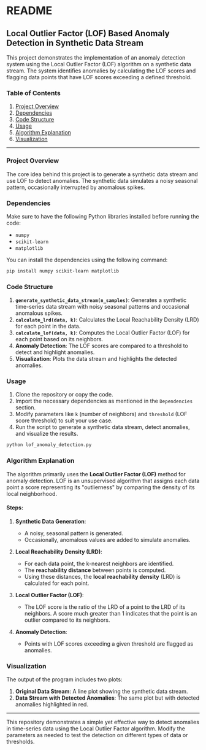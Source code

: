 # README

## Local Outlier Factor (LOF) Based Anomaly Detection in Synthetic Data Stream

This project demonstrates the implementation of an anomaly detection system using the Local Outlier Factor (LOF) algorithm on a synthetic data stream. The system identifies anomalies by calculating the LOF scores and flagging data points that have LOF scores exceeding a defined threshold.

### Table of Contents

1. [Project Overview](#project-overview)
2. [Dependencies](#dependencies)
3. [Code Structure](#code-structure)
4. [Usage](#usage)
5. [Algorithm Explanation](#algorithm-explanation)
6. [Visualization](#visualization)

---

### Project Overview

The core idea behind this project is to generate a synthetic data stream and use LOF to detect anomalies. The synthetic data simulates a noisy seasonal pattern, occasionally interrupted by anomalous spikes.

### Dependencies

Make sure to have the following Python libraries installed before running the code:

- `numpy`
- `scikit-learn`
- `matplotlib`

You can install the dependencies using the following command:

```bash
pip install numpy scikit-learn matplotlib
```

### Code Structure

1. **`generate_synthetic_data_stream(n_samples)`**: Generates a synthetic time-series data stream with noisy seasonal patterns and occasional anomalous spikes.
2. **`calculate_lrd(data, k)`**: Calculates the Local Reachability Density (LRD) for each point in the data.
3. **`calculate_lof(data, k)`**: Computes the Local Outlier Factor (LOF) for each point based on its neighbors.
4. **Anomaly Detection**: The LOF scores are compared to a threshold to detect and highlight anomalies.
5. **Visualization**: Plots the data stream and highlights the detected anomalies.

### Usage

1. Clone the repository or copy the code.
2. Import the necessary dependencies as mentioned in the `Dependencies` section.
3. Modify parameters like `k` (number of neighbors) and `threshold` (LOF score threshold) to suit your use case.
4. Run the script to generate a synthetic data stream, detect anomalies, and visualize the results.

```bash
python lof_anomaly_detection.py
```

### Algorithm Explanation

The algorithm primarily uses the **Local Outlier Factor (LOF)** method for anomaly detection. LOF is an unsupervised algorithm that assigns each data point a score representing its "outlierness" by comparing the density of its local neighborhood.

#### Steps:

1. **Synthetic Data Generation**:
    - A noisy, seasonal pattern is generated.
    - Occasionally, anomalous values are added to simulate anomalies.
   
2. **Local Reachability Density (LRD)**:
    - For each data point, the k-nearest neighbors are identified.
    - The **reachability distance** between points is computed.
    - Using these distances, the **local reachability density** (LRD) is calculated for each point.

3. **Local Outlier Factor (LOF)**:
    - The LOF score is the ratio of the LRD of a point to the LRD of its neighbors. A score much greater than 1 indicates that the point is an outlier compared to its neighbors.

4. **Anomaly Detection**:
    - Points with LOF scores exceeding a given threshold are flagged as anomalies.

### Visualization

The output of the program includes two plots:
1. **Original Data Stream**: A line plot showing the synthetic data stream.
2. **Data Stream with Detected Anomalies**: The same plot but with detected anomalies highlighted in red.

---

This repository demonstrates a simple yet effective way to detect anomalies in time-series data using the Local Outlier Factor algorithm. Modify the parameters as needed to test the detection on different types of data or thresholds.

